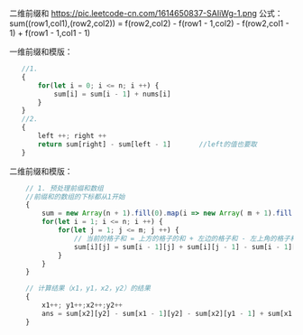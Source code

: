 二维前缀和
 https://pic.leetcode-cn.com/1614650837-SAIiWg-1.png
 公式： sum((row1,col1),(row2,col2)) = f(row2,col2) - f(row1 - 1,col2) - f(row2,col1 - 1) + f(row1 - 1,col1 - 1)
 
 一维前缀和模版：
 ```javascript
    //1.
    {
        for(let i = 0; i <= n; i ++) {
            sum[i] = sum[i - 1] + nums[i]
        }
    }
    //2. 
    {
        left ++; right ++
        return sum[right] - sum[left - 1]       //left的值也要取
    }
 ```



 二维前缀和模版：
```javascript
    // 1. 预处理前缀和数组
    //前缀和的数组的下标都从1开始
    {
        sum = new Array(n + 1).fill(0).map(i => new Array( m + 1).fill(0))
        for(let i = 1; i <= n; i ++) {
            for(let j = 1; j <= m; j ++) {
                // 当前的格子和 = 上方的格子的和 + 左边的格子和 - 左上角的格子和 + 当前格子的值（下标从0开始的）
                sum[i][j] = sum[i - 1][j] + sum[i][j - 1] - sum[i - 1][j - 1] + matrix[i - 1][j - 1]
            }
        }
    }

    // 计算结果（x1，y1，x2，y2）的结果
    {
        x1++; y1++;x2++;y2++
        ans = sum[x2][y2] - sum[x1 - 1][y2] - sum[x2][y1 - 1] + sum[x1 - 1][y1 - 1]
    }
```